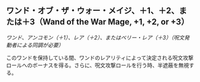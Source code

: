 ## ワンド・オブ・ザ・ウォー・メイジ、＋1、＋2、または＋3（Wand of the War Mage, +1, +2, or +3）
*ワンド、アンコモン（＋1）、レア（＋2）、またはベリー・レア（＋3）（呪文発動者による同調が必要）*

このワンドを保持している間、ワンドのレアリティによって決定される呪文攻撃ロールへのボーナスを得る。さらに、呪文攻撃ロールを行う時、半遮蔽を無視する。